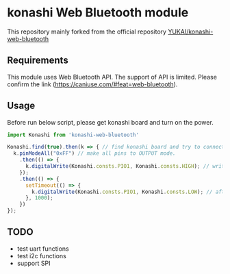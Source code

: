 # konashi Web Bluetooth module

This repository mainly forked from the official repository [YUKAI/konashi-web-bluetooth](https://github.com/YUKAI/konashi-web-bluetooth)

## Requirements

This module uses Web Bluetooth API. The support of API is limited.
Please confirm the link (https://caniuse.com/#feat=web-bluetooth).

## Usage

Before run below script, please get konashi board and turn on the power.

```js
import Konashi from 'konashi-web-bluetooth'

Konashi.find(true).then(k => { // find konashi board and try to connect
  k.pinModeAll("0xFF") // make all pins to OUTPUT mode.
    .then(() => {
      k.digitalWrite(Konashi.consts.PIO1, Konashi.consts.HIGH); // write HIGH to PIO1
    });
    .then(() => {
      setTimeout(() => {
        k.digitalWrite(Konashi.consts.PIO1, Konashi.consts.LOW); // after 1sec write LOW to PIO1
      }, 1000);
    })
});
```

## TODO

- test uart functions
- test i2c functions
- support SPI